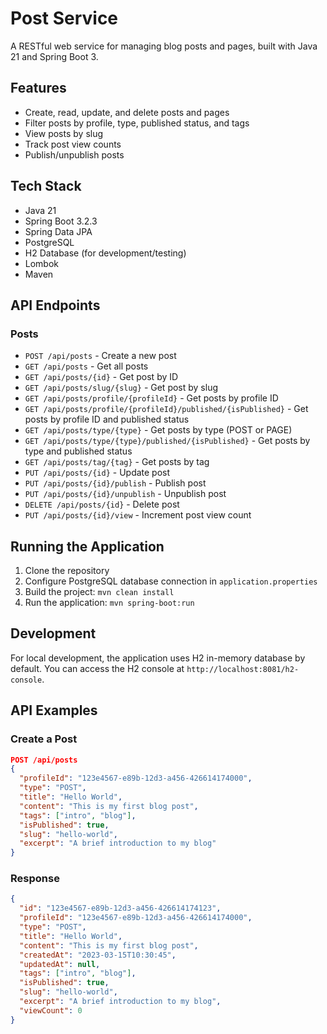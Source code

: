 # Post Service

A RESTful web service for managing blog posts and pages, built with Java 21 and Spring Boot 3.

## Features

- Create, read, update, and delete posts and pages
- Filter posts by profile, type, published status, and tags
- View posts by slug
- Track post view counts
- Publish/unpublish posts

## Tech Stack

- Java 21
- Spring Boot 3.2.3
- Spring Data JPA
- PostgreSQL
- H2 Database (for development/testing)
- Lombok
- Maven

## API Endpoints

### Posts

- `POST /api/posts` - Create a new post
- `GET /api/posts` - Get all posts
- `GET /api/posts/{id}` - Get post by ID
- `GET /api/posts/slug/{slug}` - Get post by slug
- `GET /api/posts/profile/{profileId}` - Get posts by profile ID
- `GET /api/posts/profile/{profileId}/published/{isPublished}` - Get posts by profile ID and published status
- `GET /api/posts/type/{type}` - Get posts by type (POST or PAGE)
- `GET /api/posts/type/{type}/published/{isPublished}` - Get posts by type and published status
- `GET /api/posts/tag/{tag}` - Get posts by tag
- `PUT /api/posts/{id}` - Update post
- `PUT /api/posts/{id}/publish` - Publish post
- `PUT /api/posts/{id}/unpublish` - Unpublish post
- `DELETE /api/posts/{id}` - Delete post
- `PUT /api/posts/{id}/view` - Increment post view count

## Running the Application

1. Clone the repository
2. Configure PostgreSQL database connection in `application.properties`
3. Build the project: `mvn clean install`
4. Run the application: `mvn spring-boot:run`

## Development

For local development, the application uses H2 in-memory database by default. You can access the H2 console at `http://localhost:8081/h2-console`.

## API Examples

### Create a Post

```json
POST /api/posts
{
  "profileId": "123e4567-e89b-12d3-a456-426614174000",
  "type": "POST",
  "title": "Hello World",
  "content": "This is my first blog post",
  "tags": ["intro", "blog"],
  "isPublished": true,
  "slug": "hello-world",
  "excerpt": "A brief introduction to my blog"
}
```

### Response

```json
{
  "id": "123e4567-e89b-12d3-a456-426614174123",
  "profileId": "123e4567-e89b-12d3-a456-426614174000",
  "type": "POST",
  "title": "Hello World",
  "content": "This is my first blog post",
  "createdAt": "2023-03-15T10:30:45",
  "updatedAt": null,
  "tags": ["intro", "blog"],
  "isPublished": true,
  "slug": "hello-world",
  "excerpt": "A brief introduction to my blog",
  "viewCount": 0
}
``` 